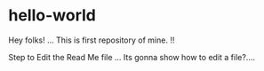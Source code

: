 # hello-world
Hey folks! ... This is first repository of mine. !!

Step to Edit the Read Me file ...
Its gonna show how to edit a file?....

